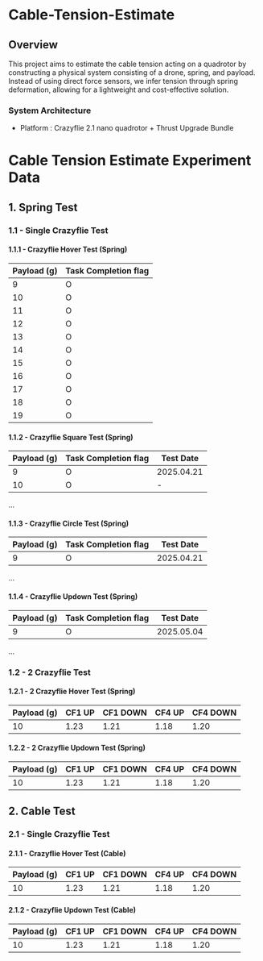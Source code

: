 # Cable-Tension-Estimate

## Overview

This project aims to estimate the cable tension acting on a quadrotor by constructing a physical system consisting of a drone, spring, and payload. Instead of using direct force sensors, we infer tension through spring deformation, allowing for a lightweight and cost-effective solution.

### System Architecture
- Platform : Crazyflie 2.1 nano quadrotor + Thrust Upgrade Bundle

# Cable Tension Estimate Experiment Data

## 1. Spring Test

### 1.1 - Single Crazyflie Test

#### 1.1.1 - Crazyflie Hover Test (Spring)

| Payload (g) | Task Completion flag |
|-------------|----------------------|
| 9           | O                    |
| 10          | O                    |
| 11          | O                    |
| 12          | O                    |
| 13          | O                    |
| 14          | O                    |
| 15          | O                    |
| 16          | O                    |
| 17          | O                    |
| 18          | O                    |
| 19          | O                    |

#### 1.1.2 - Crazyflie Square Test (Spring)

| Payload (g) | Task Completion flag | Test Date |
|-------------|----------------------|------------|
| 9           | O                    | 2025.04.21 |
| 10          | O                    | -          |
...

#### 1.1.3 - Crazyflie Circle Test (Spring)

| Payload (g) | Task Completion flag | Test Date |
|-------------|----------------------|------------|
| 9           | O                    | 2025.04.21 |
...

#### 1.1.4 - Crazyflie Updown Test (Spring)

| Payload (g) | Task Completion flag | Test Date |
|-------------|----------------------|------------|
| 9           | O                    | 2025.05.04 |
...

### 1.2 - 2 Crazyflie Test

#### 1.2.1 - 2 Crazyflie Hover Test (Spring)

| Payload (g) | CF1 UP | CF1 DOWN | CF4 UP | CF4 DOWN |
|-------------|--------|----------|--------|----------|
| 10          | 1.23   | 1.21     | 1.18   | 1.20     |

#### 1.2.2 - 2 Crazyflie Updown Test (Spring)

| Payload (g) | CF1 UP | CF1 DOWN | CF4 UP | CF4 DOWN |
|-------------|--------|----------|--------|----------|
| 10          | 1.23   | 1.21     | 1.18   | 1.20     |

## 2. Cable Test

### 2.1 - Single Crazyflie Test

#### 2.1.1 - Crazyflie Hover Test (Cable)

| Payload (g) | CF1 UP | CF1 DOWN | CF4 UP | CF4 DOWN |
|-------------|--------|----------|--------|----------|
| 10          | 1.23   | 1.21     | 1.18   | 1.20     |

#### 2.1.2 - Crazyflie Updown Test (Cable)

| Payload (g) | CF1 UP | CF1 DOWN | CF4 UP | CF4 DOWN |
|-------------|--------|----------|--------|----------|
| 10          | 1.23   | 1.21     | 1.18   | 1.20     |
